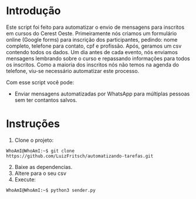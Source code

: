 # Introdução
Este script foi feito para automatizar o envio de mensagens para inscritos em cursos do Cerest Oeste.
Primeiramente nós criamos um formulário online (Google forms) para inscrição dos participantes, pedindo: nome completo, telefone para contato, cpf e profissão.
Após, geramos um csv contendo todos os dados. Um dia antes de cada evento, nós enviamos mensagens lembrando sobre o curso e repassando informações para todos os inscritos.
Como a maioria dos inscritos nós não temos na agenda do telefone, viu-se necessário automatizar este processo.


Com esse script você pode:
* Enviar mensagens automatizadas por WhatsApp para múltiplas pessoas sem ter contantos salvos.

# Instruções
1. Clone o projeto: 
```console
WhoAmI@WhoAmI:~$ git clone https://github.com/LuizFritsch/automatizando-tarefas.git
```
2. Baixe as dependencias.
3. Altere para o seu csv
4. Execute:
```console
WhoAmI@WhoAmI:~$ python3 sender.py
```
